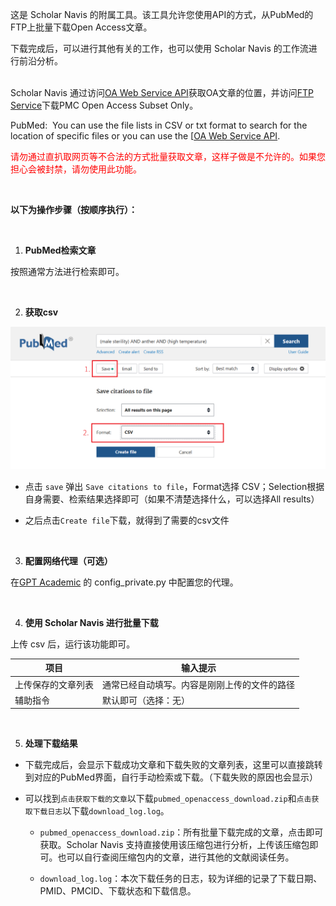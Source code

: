 这是 Scholar Navis 的附属工具。该工具允许您使用API的方式，从PubMed的FTP上批量下载Open Access文章。

下载完成后，可以进行其他有关的工作，也可以使用 Scholar Navis 的工作流进行前沿分析。

<br>Scholar Navis 通过访问<a href="https://www.ncbi.nlm.nih.gov/pmc/tools/oa-service/" target="_blank">OA Web Service API</a>获取OA文章的位置，并访问<a href="https://www.ncbi.nlm.nih.gov/pmc/tools/ftp/" target="_blank">FTP Service</a>下载PMC Open Access Subset Only。

PubMed:  You can use the file lists in CSV or txt format to search for the location of specific files or you can use the [<a href="https://www.ncbi.nlm.nih.gov/pmc/tools/oa-service/" target="_blank">OA Web Service API</a>.

<font color=red>请勿通过直扒取网页等不合法的方式批量获取文章，这样子做是不允许的。如果您担心会被封禁，请勿使用此功能。</font>

<br>

**以下为操作步骤（按顺序执行）：**

<br>

1. **PubMed检索文章**

按照通常方法进行检索即可。

<br>

2. **获取csv**

<img title="PUBMED-CSV" src="img/pubmed.png" alt="" style="zoom:50%;">

- 点击 `save` 弹出 `Save citations to file`，Format选择 CSV；Selection根据自身需要、检索结果选择即可（如果不清楚选择什么，可以选择All results）

- 之后点击`Create file`下载，就得到了需要的csv文件

<br>

3. **配置网络代理（可选）**

在<a href="https://github.com/binary-husky/gpt_academic" target="_blank">GPT Academic</a> 的 config_private.py 中配置您的代理。

<br>

4. **使用 Scholar Navis 进行批量下载**

上传 csv 后，运行该功能即可。

| 项目        | 输入提示                   |
| --------- | ---------------------- |
| 上传保存的文章列表 | 通常已经自动填写。内容是刚刚上传的文件的路径 |
| 辅助指令      | 默认即可（选择：无）             |

<br>

5. **处理下载结果**
- 下载完成后，会显示下载成功文章和下载失败的文章列表，这里可以直接跳转到对应的PubMed界面，自行手动检索或下载。（下载失败的原因也会显示）

- 可以找到`点击获取下载的文章`以下载`pubmed_openaccess_download.zip`和`点击获取下载日志`以下载`download_log.log`。
  
  - `pubmed_openaccess_download.zip`：所有批量下载完成的文章，点击即可获取。Scholar Navis 支持直接使用该压缩包进行分析，上传该压缩包即可。也可以自行查阅压缩包内的文章，进行其他的文献阅读任务。
  
  - `download_log.log`：本次下载任务的日志，较为详细的记录了下载日期、PMID、PMCID、下载状态和下载信息。
